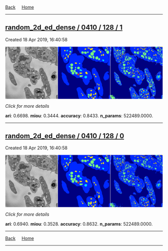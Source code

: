 
[Back](..)&nbsp;&nbsp;&nbsp;&nbsp;&nbsp;[Home](https://leapmanlab.github.io/snapshots)

---

<div class="summary"><a href="1"><h2>random_2d_ed_dense / 0410 / 128 / 1</h2></a><p>Created 18 Apr 2019, 16:40:58
</p><a href="1"><img src="1/media/summary.png" align="center"></a><p>
<i>Click for more details</i>
</p></div>

**ari**: 0.6698. **miou**: 0.3444. **accuracy**: 0.8433. **n_params**: 522489.0000. 

---

<div class="summary"><a href="0"><h2>random_2d_ed_dense / 0410 / 128 / 0</h2></a><p>Created 18 Apr 2019, 16:40:58
</p><a href="0"><img src="0/media/summary.png" align="center"></a><p>
<i>Click for more details</i>
</p></div>

**ari**: 0.6940. **miou**: 0.3528. **accuracy**: 0.8632. **n_params**: 522489.0000. 

---

[Back](..)&nbsp;&nbsp;&nbsp;&nbsp;&nbsp;[Home](https://leapmanlab.github.io/snapshots)

---